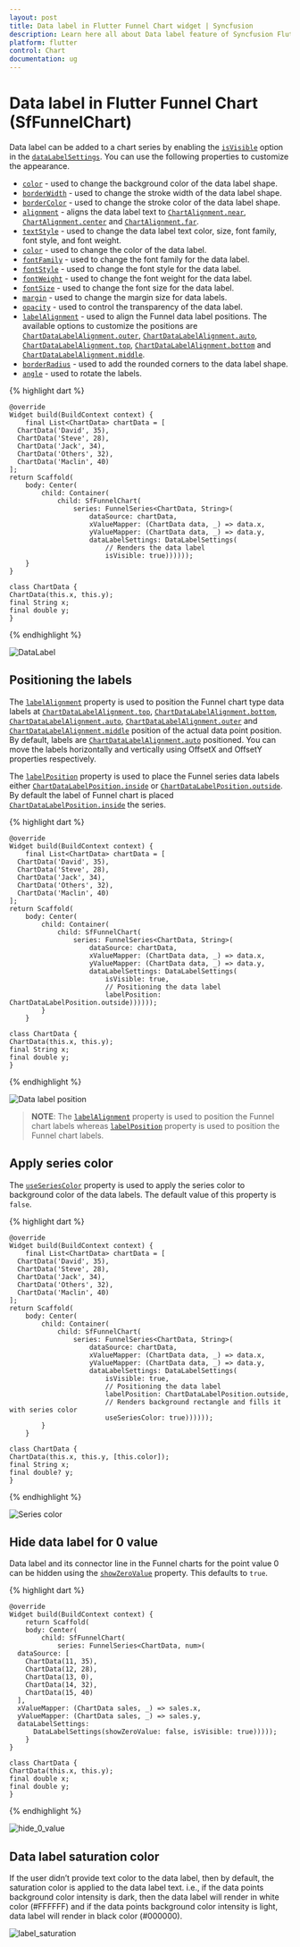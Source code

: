 ```yaml
---
layout: post
title: Data label in Flutter Funnel Chart widget | Syncfusion 
description: Learn here all about Data label feature of Syncfusion Flutter Funnel Chart (SfFunnelChart) widget and more.
platform: flutter
control: Chart
documentation: ug
---
```


# Data label in Flutter Funnel Chart (SfFunnelChart)

Data label can be added to a chart series by enabling the [`isVisible`](https://pub.dev/documentation/syncfusion_flutter_charts/latest/charts/DataLabelSettings/isVisible.html) option in the [`dataLabelSettings`](https://pub.dev/documentation/syncfusion_flutter_charts/latest/charts/FunnelSeries/dataLabelSettings.html). You can use the following properties to customize the appearance.

* [`color`](https://pub.dev/documentation/syncfusion_flutter_charts/latest/charts/DataLabelSettings/color.html) - used to change the background color of the data label shape.
* [`borderWidth`](https://pub.dev/documentation/syncfusion_flutter_charts/latest/charts/DataLabelSettings/borderWidth.html) - used to change the stroke width of the data label shape.
* [`borderColor`](https://pub.dev/documentation/syncfusion_flutter_charts/latest/charts/DataLabelSettings/borderColor.html) - used to change the stroke color of the data label shape.
* [`alignment`](https://pub.dev/documentation/syncfusion_flutter_charts/latest/charts/DataLabelSettings/alignment.html) - aligns the data label text to [`ChartAlignment.near`](https://pub.dev/documentation/syncfusion_flutter_charts/latest/charts/ChartAlignment.html), [`ChartAlignment.center`](https://pub.dev/documentation/syncfusion_flutter_charts/latest/charts/ChartAlignment.html) and [`ChartAlignment.far`](https://pub.dev/documentation/syncfusion_flutter_charts/latest/charts/ChartAlignment.html).
* [`textStyle`](https://pub.dev/documentation/syncfusion_flutter_charts/latest/charts/DataLabelSettings/textStyle.html) - used to change the data label text color, size, font family, font style, and font weight.
* [`color`](https://pub.dev/documentation/syncfusion_flutter_charts/latest/charts/DataLabelSettings/color.html) - used to change the color of the data label.
* [`fontFamily`](https://api.flutter.dev/flutter/painting/TextStyle/fontFamily.html) - used to change the font family for the data label.
* [`fontStyle`](https://api.flutter.dev/flutter/painting/TextStyle/fontStyle.html) - used to change the font style for the data label.
* [`fontWeight`](https://api.flutter.dev/flutter/painting/TextStyle/fontWeight.html) - used to change the font weight for the data label.
* [`fontSize`](https://api.flutter.dev/flutter/painting/TextStyle/fontSize.html) - used to change the font size for the data label.
* [`margin`](https://pub.dev/documentation/syncfusion_flutter_charts/latest/charts/DataLabelSettings/margin.html) - used to change the margin size for data labels.
* [`opacity`](https://pub.dev/documentation/syncfusion_flutter_charts/latest/charts/DataLabelSettings/opacity.html) - used to control the transparency of the data label.
* [`labelAlignment`](https://pub.dev/documentation/syncfusion_flutter_charts/latest/charts/DataLabelSettings/labelAlignment.html) - used to align the Funnel data label positions. The available options to customize the positions are [`ChartDataLabelAlignment.outer`](https://pub.dev/documentation/syncfusion_flutter_charts/latest/charts/ChartDataLabelAlignment.html), [`ChartDataLabelAlignment.auto`](https://pub.dev/documentation/syncfusion_flutter_charts/latest/charts/ChartDataLabelAlignment.html), [`ChartDataLabelAlignment.top`](https://pub.dev/documentation/syncfusion_flutter_charts/latest/charts/ChartDataLabelAlignment.html), [`ChartDataLabelAlignment.bottom`](https://pub.dev/documentation/syncfusion_flutter_charts/latest/charts/ChartDataLabelAlignment.html) and [`ChartDataLabelAlignment.middle`](https://pub.dev/documentation/syncfusion_flutter_charts/latest/charts/ChartDataLabelAlignment.html).
* [`borderRadius`](https://pub.dev/documentation/syncfusion_flutter_charts/latest/charts/DataLabelSettings/borderRadius.html) - used to add the rounded corners to the data label shape.
* [`angle`](https://pub.dev/documentation/syncfusion_flutter_charts/latest/charts/DataLabelSettings/angle.html)  - used to rotate the labels.

{% highlight dart %} 

    @override
    Widget build(BuildContext context) {
        final List<ChartData> chartData = [
      ChartData('David', 35),
      ChartData('Steve', 28),
      ChartData('Jack', 34),
      ChartData('Others', 32),
      ChartData('Maclin', 40)
    ];
    return Scaffold(
        body: Center(
            child: Container(
                child: SfFunnelChart(
                    series: FunnelSeries<ChartData, String>(
                        dataSource: chartData,
                        xValueMapper: (ChartData data, _) => data.x,
                        yValueMapper: (ChartData data, _) => data.y,
                        dataLabelSettings: DataLabelSettings(
                            // Renders the data label
                            isVisible: true))))));
        }
    }

    class ChartData {
    ChartData(this.x, this.y);
    final String x;
    final double y;
    }


{% endhighlight %}

![DataLabel](images/datalabel/default_datalabel.png)

## Positioning the labels

The [`labelAlignment`](https://pub.dev/documentation/syncfusion_flutter_charts/latest/charts/DataLabelSettings/labelAlignment.html) property is used to position the Funnel chart type data labels at [`ChartDataLabelAlignment.top`](https://pub.dev/documentation/syncfusion_flutter_charts/latest/charts/ChartDataLabelAlignment.html), [`ChartDataLabelAlignment.bottom`](https://pub.dev/documentation/syncfusion_flutter_charts/latest/charts/ChartDataLabelAlignment.html), [`ChartDataLabelAlignment.auto`](https://pub.dev/documentation/syncfusion_flutter_charts/latest/charts/ChartDataLabelAlignment.html), [`ChartDataLabelAlignment.outer`](https://pub.dev/documentation/syncfusion_flutter_charts/latest/charts/ChartDataLabelAlignment.html) and [`ChartDataLabelAlignment.middle`](https://pub.dev/documentation/syncfusion_flutter_charts/latest/charts/ChartDataLabelAlignment.html) position of the actual data point position. By default, labels are [`ChartDataLabelAlignment.auto`](https://pub.dev/documentation/syncfusion_flutter_charts/latest/charts/ChartDataLabelAlignment.html) positioned. You can move the labels horizontally and vertically using OffsetX and OffsetY properties respectively.

The [`labelPosition`](https://pub.dev/documentation/syncfusion_flutter_charts/latest/charts/DataLabelSettings/labelPosition.html) property is used to place the Funnel series data labels either [`ChartDataLabelPosition.inside`](https://pub.dev/documentation/syncfusion_flutter_charts/latest/charts/ChartDataLabelPosition.html) or [`ChartDataLabelPosition.outside`](https://pub.dev/documentation/syncfusion_flutter_charts/latest/charts/ChartDataLabelPosition.html). By default the label of Funnel chart is placed [`ChartDataLabelPosition.inside`](https://pub.dev/documentation/syncfusion_flutter_charts/latest/charts/ChartDataLabelPosition.html) the series.

{% highlight dart %} 

    @override
    Widget build(BuildContext context) {
        final List<ChartData> chartData = [
      ChartData('David', 35),
      ChartData('Steve', 28),
      ChartData('Jack', 34),
      ChartData('Others', 32),
      ChartData('Maclin', 40)
    ];
    return Scaffold(
        body: Center(
            child: Container(
                child: SfFunnelChart(
                    series: FunnelSeries<ChartData, String>(
                        dataSource: chartData,
                        xValueMapper: (ChartData data, _) => data.x,
                        yValueMapper: (ChartData data, _) => data.y,
                        dataLabelSettings: DataLabelSettings(
                            isVisible: true,
                            // Positioning the data label
                            labelPosition: ChartDataLabelPosition.outside))))));
            }
        }

    class ChartData {
    ChartData(this.x, this.y);
    final String x;
    final double y;
    }


{% endhighlight %}

![Data label position](images/datalabel/datalabel_position.png)

>**NOTE**: The [`labelAlignment`](https://pub.dev/documentation/syncfusion_flutter_charts/latest/charts/DataLabelSettings/labelAlignment.html) property is used to position the Funnel chart labels whereas [`labelPosition`](https://pub.dev/documentation/syncfusion_flutter_charts/latest/charts/DataLabelSettings/labelPosition.html) property is used to position the Funnel chart labels.

## Apply series color

The [`useSeriesColor`](https://pub.dev/documentation/syncfusion_flutter_charts/latest/charts/DataLabelSettings/useSeriesColor.html) property is used to apply the series color to background color of the data labels. The default value of this property is `false`.

{% highlight dart %} 

    @override
    Widget build(BuildContext context) {
        final List<ChartData> chartData = [
      ChartData('David', 35),
      ChartData('Steve', 28),
      ChartData('Jack', 34),
      ChartData('Others', 32),
      ChartData('Maclin', 40)
    ];
    return Scaffold(
        body: Center(
            child: Container(
                child: SfFunnelChart(
                    series: FunnelSeries<ChartData, String>(
                        dataSource: chartData,
                        xValueMapper: (ChartData data, _) => data.x,
                        yValueMapper: (ChartData data, _) => data.y,
                        dataLabelSettings: DataLabelSettings(
                            isVisible: true,
                            // Positioning the data label
                            labelPosition: ChartDataLabelPosition.outside,
                            // Renders background rectangle and fills it with series color
                            useSeriesColor: true))))));
            }
        }

    class ChartData {
    ChartData(this.x, this.y, [this.color]);
    final String x;
    final double? y;
    }


{% endhighlight %}

![Series color](images/datalabel/use_series_color.png)

## Hide data label for 0 value

Data label and its connector line in the Funnel charts for the point value 0 can be hidden using the [`showZeroValue`](https://pub.dev/documentation/syncfusion_flutter_charts/latest/charts/DataLabelSettings/showZeroValue.html) property. This defaults to `true`.

{% highlight dart %} 

    @override
    Widget build(BuildContext context) {
        return Scaffold(
        body: Center(
            child: SfFunnelChart(
                series: FunnelSeries<ChartData, num>(
      dataSource: [
        ChartData(11, 35),
        ChartData(12, 28),
        ChartData(13, 0),
        ChartData(14, 32),
        ChartData(15, 40)
      ],
      xValueMapper: (ChartData sales, _) => sales.x,
      yValueMapper: (ChartData sales, _) => sales.y,
      dataLabelSettings:
          DataLabelSettings(showZeroValue: false, isVisible: true)))));
        }
    }

    class ChartData {
    ChartData(this.x, this.y);
    final double x;
    final double y;
    }

{% endhighlight %}

![hide_0_value](images/datalabel/dataLabel_0_value.png)

## Data label saturation color

If the user didn’t provide text color to the data label, then by default, the saturation color is applied to the data label text. i.e., if the data points background color intensity is dark, then the data label will render in white color (#FFFFFF) and if the data points background color intensity is light, data label will render in black color (#000000).

![label_saturation](images/datalabel/funnel_saturation.png)


